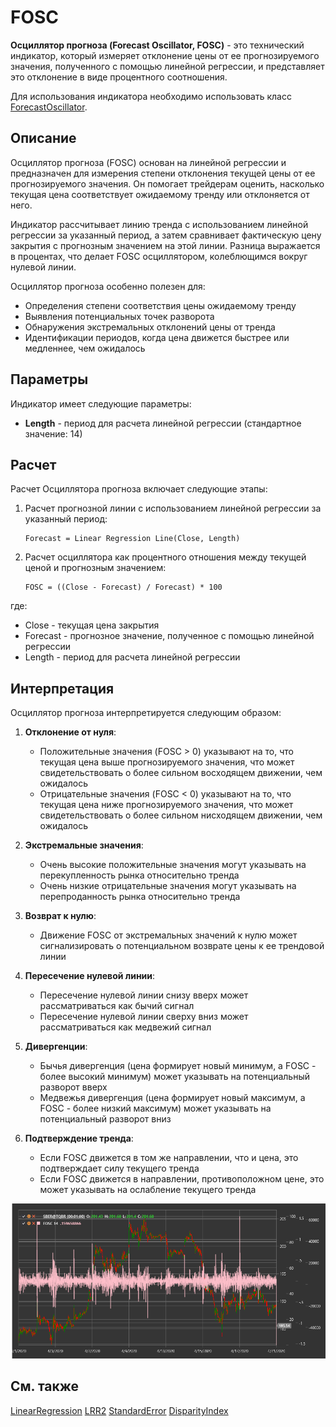 # FOSC

**Осциллятор прогноза (Forecast Oscillator, FOSC)** - это технический индикатор, который измеряет отклонение цены от ее прогнозируемого значения, полученного с помощью линейной регрессии, и представляет это отклонение в виде процентного соотношения.

Для использования индикатора необходимо использовать класс [ForecastOscillator](xref:StockSharp.Algo.Indicators.ForecastOscillator).

## Описание

Осциллятор прогноза (FOSC) основан на линейной регрессии и предназначен для измерения степени отклонения текущей цены от ее прогнозируемого значения. Он помогает трейдерам оценить, насколько текущая цена соответствует ожидаемому тренду или отклоняется от него.

Индикатор рассчитывает линию тренда с использованием линейной регрессии за указанный период, а затем сравнивает фактическую цену закрытия с прогнозным значением на этой линии. Разница выражается в процентах, что делает FOSC осциллятором, колеблющимся вокруг нулевой линии.

Осциллятор прогноза особенно полезен для:
- Определения степени соответствия цены ожидаемому тренду
- Выявления потенциальных точек разворота
- Обнаружения экстремальных отклонений цены от тренда
- Идентификации периодов, когда цена движется быстрее или медленнее, чем ожидалось

## Параметры

Индикатор имеет следующие параметры:
- **Length** - период для расчета линейной регрессии (стандартное значение: 14)

## Расчет

Расчет Осциллятора прогноза включает следующие этапы:

1. Расчет прогнозной линии с использованием линейной регрессии за указанный период:
   ```
   Forecast = Linear Regression Line(Close, Length)
   ```

2. Расчет осциллятора как процентного отношения между текущей ценой и прогнозным значением:
   ```
   FOSC = ((Close - Forecast) / Forecast) * 100
   ```

где:
- Close - текущая цена закрытия
- Forecast - прогнозное значение, полученное с помощью линейной регрессии
- Length - период для расчета линейной регрессии

## Интерпретация

Осциллятор прогноза интерпретируется следующим образом:

1. **Отклонение от нуля**:
   - Положительные значения (FOSC > 0) указывают на то, что текущая цена выше прогнозируемого значения, что может свидетельствовать о более сильном восходящем движении, чем ожидалось
   - Отрицательные значения (FOSC < 0) указывают на то, что текущая цена ниже прогнозируемого значения, что может свидетельствовать о более сильном нисходящем движении, чем ожидалось

2. **Экстремальные значения**:
   - Очень высокие положительные значения могут указывать на перекупленность рынка относительно тренда
   - Очень низкие отрицательные значения могут указывать на перепроданность рынка относительно тренда

3. **Возврат к нулю**:
   - Движение FOSC от экстремальных значений к нулю может сигнализировать о потенциальном возврате цены к ее трендовой линии

4. **Пересечение нулевой линии**:
   - Пересечение нулевой линии снизу вверх может рассматриваться как бычий сигнал
   - Пересечение нулевой линии сверху вниз может рассматриваться как медвежий сигнал

5. **Дивергенции**:
   - Бычья дивергенция (цена формирует новый минимум, а FOSC - более высокий минимум) может указывать на потенциальный разворот вверх
   - Медвежья дивергенция (цена формирует новый максимум, а FOSC - более низкий максимум) может указывать на потенциальный разворот вниз

6. **Подтверждение тренда**:
   - Если FOSC движется в том же направлении, что и цена, это подтверждает силу текущего тренда
   - Если FOSC движется в направлении, противоположном цене, это может указывать на ослабление текущего тренда

![indicator_forecast_oscillator](../../../../images/indicator_forecast_oscillator.png)

## См. также

[LinearRegression](lrc.md)
[LRR2](lrr2.md)
[StandardError](standard_error.md)
[DisparityIndex](disparity_index.md)